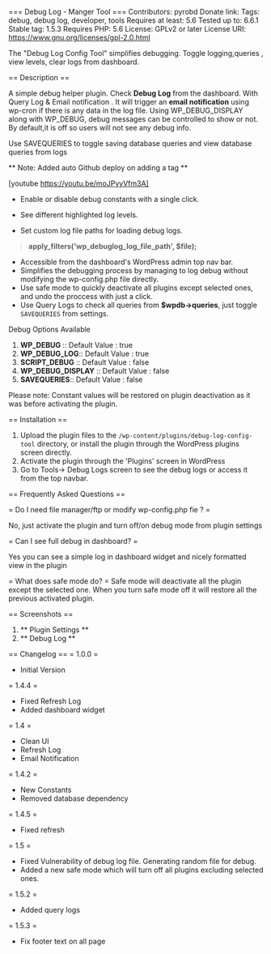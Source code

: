 ===  Debug Log - Manger Tool ===
Contributors: pyrobd
Donate link:
Tags: debug, debug log, developer, tools
Requires at least: 5.6
Tested up to: 6.6.1
Stable tag: 1.5.3
Requires PHP: 5.6
License: GPLv2 or later
License URI: https://www.gnu.org/licenses/gpl-2.0.html

The "Debug Log Config Tool" simplifies debugging. Toggle logging,queries , view levels, clear logs from dashboard.

== Description ==

A simple debug helper plugin. Check **Debug Log** from the dashboard. With Query Log & Email notification . It will trigger an **email notification** using wp-cron if there is any data in the log file.
Using WP_DEBUG_DISPLAY along with WP_DEBUG, debug messages can be controlled to show or not. By default,it is off so users will not see any debug info.

Use SAVEQUERIES to toggle saving database queries and view database queries from logs

** Note: Added auto Github deploy on adding a tag **

[youtube https://youtu.be/moJPyyVfm3A]

* Enable or disable debug constants with a single click.

* See different highlighted log levels.
* Set custom log file paths for loading debug logs.
>  **apply_filters('wp_debuglog_log_file_path', $file);**
* Accessible from the dashboard's WordPress admin top nav bar.
* Simplifies the debugging process by managing to log debug without modifying the wp-config.php file directly.
* Use safe mode to quickly deactivate all plugins except selected ones, and undo the proccess with just a click.
* Use Query Logs to check all queries from **$wpdb->queries**, just toggle `SAVEQUERIES` from settings.

Debug Options Available

1. **WP_DEBUG** :: Default Value : true
2. **WP_DEBUG_LOG**:: Default Value : true
3. **SCRIPT_DEBUG** :: Default Value : false
4. **WP_DEBUG_DISPLAY** :: Default Value : false
5. **SAVEQUERIES**:: Default Value : false

Please note: Constant values will be restored on plugin deactivation as it was before activating the plugin.


== Installation ==

1. Upload the plugin files to the `/wp-content/plugins/debug-log-config-tool` directory, or install the plugin through the WordPress plugins screen directly.
1. Activate the plugin through the 'Plugins' screen in WordPress
1. Go to Tools-> Debug Logs screen to see the debug logs or access it from the top navbar.


== Frequently Asked Questions ==

= Do I need file manager/ftp or modify wp-config.php fie  ? =

No, just activate the plugin and turn off/on debug mode from plugin settings

= Can I see full debug in dashboard?  =

Yes you can see a simple log in dashboard widget and nicely formatted view in the plugin

= What does safe mode do?  =
Safe mode will deactivate all the plugin except the selected one. When you turn safe mode off it will restore all the previous activated plugin.

== Screenshots ==
1. ** Plugin Settings **
1. ** Debug Log **

== Changelog ==
= 1.0.0 =
- Initial Version

= 1.4.4 =
- Fixed Refresh Log
- Added dashboard widget

= 1.4 =
- Clean UI
- Refresh Log
- Email Notification

= 1.4.2 =
- New Constants
- Removed database dependency

= 1.4.5 =
- Fixed refresh

= 1.5 =
- Fixed Vulnerability of debug log file. Generating random file for debug.
- Added a new safe mode which will turn off all plugins excluding selected ones.

= 1.5.2 =
- Added query logs

= 1.5.3 =
- Fix footer text on all page



